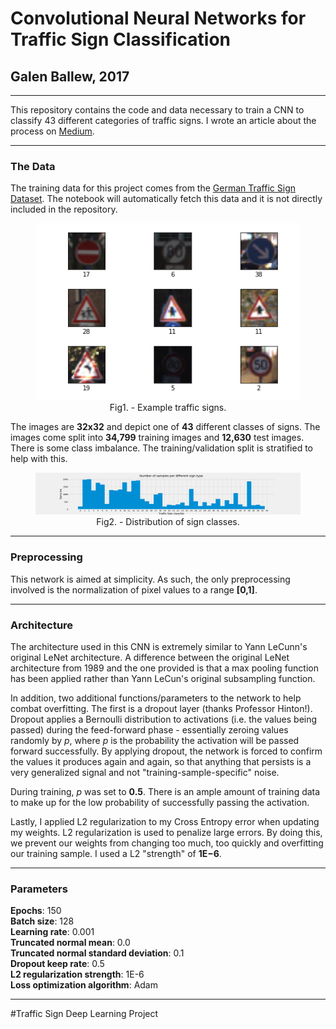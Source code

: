 # Convolutional Neural Networks for Traffic Sign Classification
## Galen Ballew, 2017
---

This repository contains the code and data necessary to train a CNN to classify 43 different categories of traffic signs. I wrote an article about the process on [Medium](https://medium.com/@galen.ballew/).

---
### The Data

The training data for this project comes from the [German Traffic Sign Dataset](http://benchmark.ini.rub.de/?section=gtsrb&subsection=dataset). The notebook will automatically fetch this data and it is not directly included in the repository.  

<center>
<figure>
<img src="figures/sample_signs.png" alt="Sample signs"/>
<figcaption>Fig1. - Example traffic signs.</figcaption>
</figure>
</center>  


The images are **32x32** and depict one of **43** different classes of signs. The images come split into **34,799** training images and **12,630** test images. There is some class imbalance. The training/validation split is stratified to help with this.

<center>
<figure>
<img src="figures/sign_barchart.png" alt="Distribution of signs"/>
<figcaption>Fig2. - Distribution of sign classes.</figcaption>
</figure>
</center>  

---
### Preprocessing
This network is aimed at simplicity. As such, the only preprocessing involved is the normalization of pixel values to a range **[0,1]**.

---
### Architecture
The architecture used in this CNN is extremely similar to Yann LeCunn's original LeNet architecture. A difference between the original LeNet architecture from 1989 and the one provided is that a max pooling function has been applied rather than Yann LeCun's original subsampling function.

In addition, two additional functions/parameters to the network to help combat overfitting. The first is a dropout layer (thanks Professor Hinton!). Dropout applies a Bernoulli distribution to activations (i.e. the values being passed) during the feed-forward phase - essentially zeroing values randomly by *p*, where *p* is the probability the activation will be passed forward successfully. By applying dropout, the network is forced to confirm the values it produces again and again, so that anything that persists is a very generalized signal and not "training-sample-specific" noise.  

During training, *p* was set to **0.5**. There is an ample amount of training data to make up for the low probability of successfully passing the activation.  

Lastly, I applied L2 regularization to my Cross Entropy error when updating my weights. L2 regularization is used to penalize large errors. By doing this, we prevent our weights from changing too much, too quickly and overfitting our training sample. I used a L2 "strength" of **1E−6**.

---
### Parameters

**Epochs**: 150  
**Batch size**: 128  
**Learning rate**: 0.001  
**Truncated normal mean**: 0.0  
**Truncated normal standard deviation**: 0.1  
**Dropout keep rate**: 0.5  
**L2 regularization strength**: 1E-6  
**Loss optimization algorithm**: Adam  

---
#Traffic Sign Deep Learning Project
